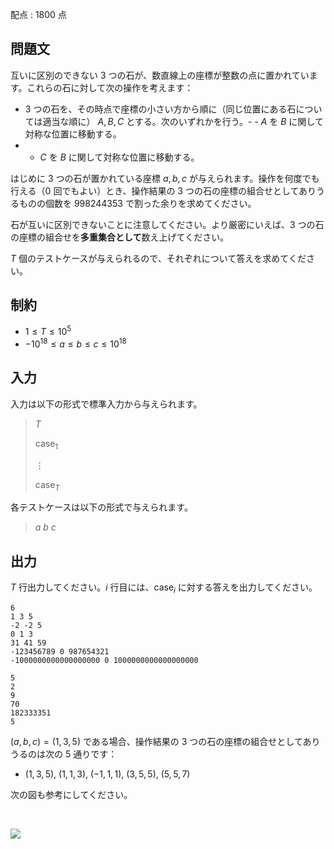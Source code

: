 配点 : $1800$ 点

## 問題文

互いに区別のできない $3$ つの石が、数直線上の座標が整数の点に置かれています。これらの石に対して次の操作を考えます：

- $3$ つの石を、その時点で座標の小さい方から順に（同じ位置にある石については適当な順に） $A, B, C$ とする。次のいずれかを行う。-   - $A$ を $B$ に関して対称な位置に移動する。
-   - $C$ を $B$ に関して対称な位置に移動する。

はじめに $3$ つの石が置かれている座標 $a, b, c$ が与えられます。操作を何度でも行える（$0$ 回でもよい）とき、操作結果の $3$ つの石の座標の組合せとしてありうるものの個数を $998244353$ で割った余りを求めてください。

石が互いに区別できないことに注意してください。より厳密にいえば、$3$ つの石の座標の組合せを**多重集合として**数え上げてください。

$T$ 個のテストケースが与えられるので、それぞれについて答えを求めてください。

## 制約

- $1\leq T\leq 10^5$
- $-10^{18}\leq a\leq b\leq c\leq 10^{18}$

## 入力

入力は以下の形式で標準入力から与えられます。

> $T$
> 
> $\text{case}_1$
> 
> $\vdots$
> 
> $\text{case}_T$

各テストケースは以下の形式で与えられます。

> $a$ $b$ $c$

## 出力

$T$ 行出力してください。$i$ 行目には、$\text{case}_i$ に対する答えを出力してください。

```input1
6
1 3 5
-2 -2 5
0 1 3
31 41 59
-123456789 0 987654321
-1000000000000000000 0 1000000000000000000
```

```output1
5
2
9
70
182333351
5
```

$(a,b,c) = (1,3,5)$ である場合、操作結果の $3$ つの石の座標の組合せとしてありうるのは次の $5$ 通りです：

- $(1,3,5)$, $(1,1,3)$, $(-1,1,1)$, $(3,5,5)$, $(5,5,7)$

次の図も参考にしてください。

<br>

![](https://img.atcoder.jp/agc057/5fc6a5c57abe2c69d457111ddc3f6a51.png)